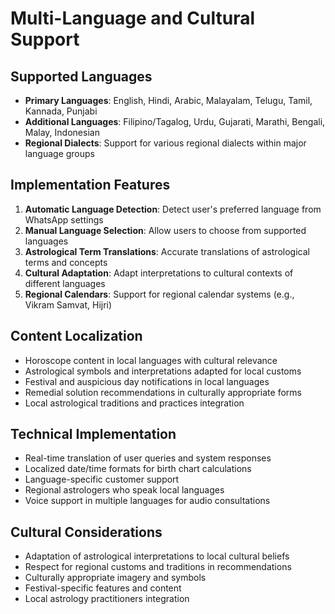 # Multi-Language and Cultural Support

## Supported Languages
- **Primary Languages**: English, Hindi, Arabic, Malayalam, Telugu, Tamil, Kannada, Punjabi
- **Additional Languages**: Filipino/Tagalog, Urdu, Gujarati, Marathi, Bengali, Malay, Indonesian
- **Regional Dialects**: Support for various regional dialects within major language groups

## Implementation Features
1. **Automatic Language Detection**: Detect user's preferred language from WhatsApp settings
2. **Manual Language Selection**: Allow users to choose from supported languages
3. **Astrological Term Translations**: Accurate translations of astrological terms and concepts
4. **Cultural Adaptation**: Adapt interpretations to cultural contexts of different languages
5. **Regional Calendars**: Support for regional calendar systems (e.g., Vikram Samvat, Hijri)

## Content Localization
- Horoscope content in local languages with cultural relevance
- Astrological symbols and interpretations adapted for local customs
- Festival and auspicious day notifications in local languages
- Remedial solution recommendations in culturally appropriate forms
- Local astrological traditions and practices integration

## Technical Implementation
- Real-time translation of user queries and system responses
- Localized date/time formats for birth chart calculations
- Language-specific customer support
- Regional astrologers who speak local languages
- Voice support in multiple languages for audio consultations

## Cultural Considerations
- Adaptation of astrological interpretations to local cultural beliefs
- Respect for regional customs and traditions in recommendations
- Culturally appropriate imagery and symbols
- Festival-specific features and content
- Local astrology practitioners integration
